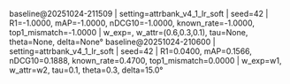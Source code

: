 baseline@20251024-211509 | setting=attrbank_v4_1_lr_soft | seed=42 | R1=-1.0000, mAP=-1.0000, nDCG10=-1.0000, known_rate=-1.0000, top1_mismatch=-1.0000 | w_exp=, w_attr=(0.6,0.3,0.1), tau=None, theta=None, delta=None°
baseline@20251024-210600 | setting=attrbank_v4_1_lr_soft | seed=42 | R1=0.0400, mAP=0.1566, nDCG10=0.1888, known_rate=0.4700, top1_mismatch=0.0000 | w_exp=w1, w_attr=w2, tau=0.1, theta=0.3, delta=15.0°

